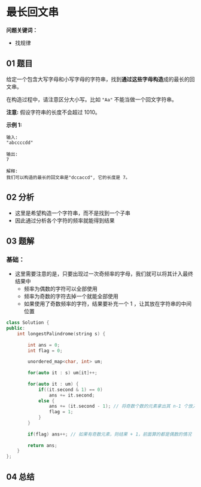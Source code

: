 # 最长回文串
**问题关键词：**

- 找规律

## 01 题目

给定一个包含大写字母和小写字母的字符串，找到**通过这些字母构造**成的最长的回文串。

在构造过程中，请注意区分大小写。比如 `"Aa"` 不能当做一个回文字符串。

**注意:**
假设字符串的长度不会超过 1010。

**示例 1:**

```
输入:
"abccccdd"

输出:
7

解释:
我们可以构造的最长的回文串是"dccaccd", 它的长度是 7。
```

## 02 分析

- 这里是希望构造一个字符串，而不是找到一个子串
- 因此通过分析各个字符的频率就能得到结果

## 03 题解

### 基础：

- 这里需要注意的是，只要出现过一次奇频率的字母，我们就可以将其计入最终结果中
  - 频率为偶数的字符可以全部使用
  - 频率为奇数的字符去掉一个就能全部使用
  - 如果使用了奇数频率的字符，结果要补充一个 1 ，让其放在字符串的中间位置

```c++
class Solution {
public:
    int longestPalindrome(string s) {
        
        int ans = 0;
        int flag = 0;
        
        unordered_map<char, int> um;
        
        for(auto it : s) um[it]++;
        
        for(auto it : um) {
            if((it.second & 1) == 0)
                ans += it.second;
            else {
                ans += (it.second - 1); // 将奇数个数的元素拿出其 n-1 个放入解集
                flag = 1;
            }
        }
        
        if(flag) ans++; // 如果有奇数元素，则结果 + 1，前面算的都是偶数的情况
        
        return ans;
    }
};
```

## 04 总结

